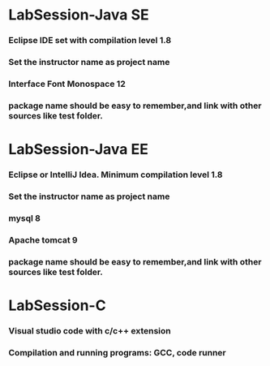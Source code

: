 # LabSession-Java SE 
### Eclipse IDE set with compilation level 1.8 
### Set the instructor name as project name 
### Interface Font Monospace 12  
### package name should be easy to remember,and link with other sources like test folder.  

# LabSession-Java EE 
### Eclipse or IntelliJ Idea. Minimum compilation level 1.8
### Set the instructor name as project name
### mysql 8
### Apache tomcat 9
### package name should be easy to remember,and link with other sources like test folder. 

# LabSession-C 
### Visual studio code with c/c++ extension 
### Compilation and running programs: GCC, code runner  

